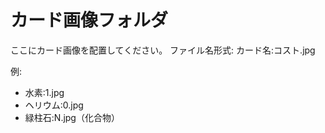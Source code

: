 # カード画像フォルダ

ここにカード画像を配置してください。
ファイル名形式: カード名:コスト.jpg

例:
- 水素:1.jpg
- ヘリウム:0.jpg  
- 緑柱石:N.jpg（化合物）

